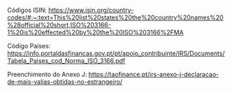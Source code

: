 Códigos ISIN: https://www.isin.org/country-codes/#:~:text=This%20list%20states%20the%20country%20names%20%28official%20short,ISO%203166-1%20is%20effected%20by%20the%20ISO%203166%2FMA

Código Países: https://info.portaldasfinancas.gov.pt/pt/apoio_contribuinte/IRS/Documents/Tabela_Paises_cod_Norma_ISO_3166.pdf

Preenchimento do Anexo J: https://taofinance.pt/irs-anexo-j-declaracao-de-mais-valias-obtidas-no-estrangeiro/